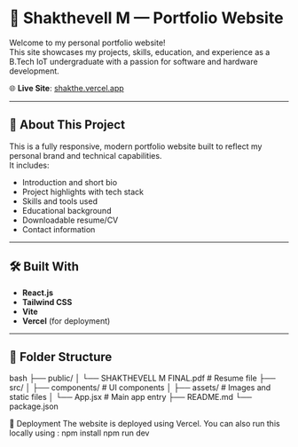 # 💼 Shakthevell M — Portfolio Website

Welcome to my personal portfolio website!  
This site showcases my projects, skills, education, and experience as a B.Tech IoT undergraduate with a passion for software and hardware development.

🌐 **Live Site**: [shakthe.vercel.app](https://shakthe.vercel.app/)

---

## 📌 About This Project

This is a fully responsive, modern portfolio website built to reflect my personal brand and technical capabilities.  
It includes:

- Introduction and short bio
- Project highlights with tech stack
- Skills and tools used
- Educational background
- Downloadable resume/CV
- Contact information

---

## 🛠️ Built With

- **React.js**
- **Tailwind CSS**
- **Vite** 
- **Vercel** (for deployment)

---

## 📁 Folder Structure

bash
├── public/
│   └── SHAKTHEVELL M FINAL.pdf   # Resume file
├── src/
│   ├── components/               # UI components
│   ├── assets/                   # Images and static files
│   └── App.jsx                   # Main app entry
├── README.md
└── package.json

🚀 Deployment
The website is deployed using Vercel.
You can also run this locally using :
npm install
npm run dev

